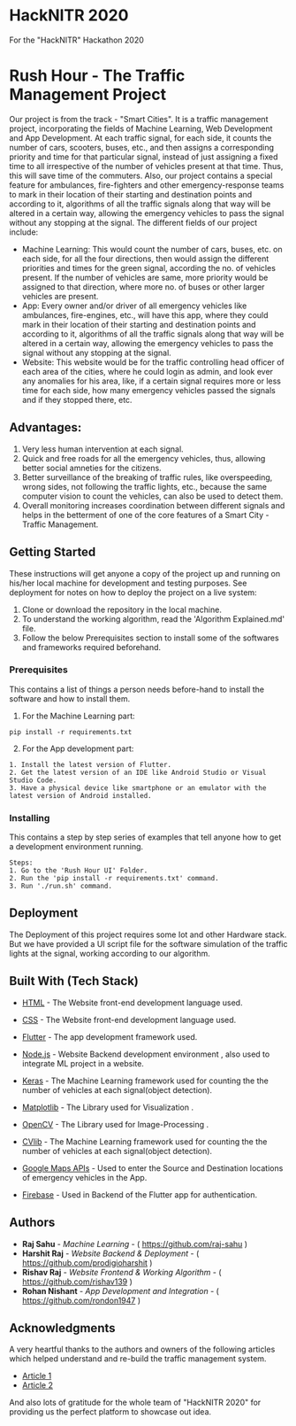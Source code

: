 # HackNITR 2020
For the "HackNITR" Hackathon 2020

# Rush Hour - The Traffic Management Project

Our project is from the track - "Smart Cities". It is a traffic management project, incorporating the fields of Machine Learning, Web Development and App Development. At each traffic signal, for each side, it counts the number of cars, scooters, buses, etc., and then assigns a corresponding priority and time for that particular signal, instead of just assigning a fixed time to all irrespective of the number of vehicles present at that time. Thus, this will save time of the commuters. Also, our project contains a special feature for ambulances, fire-fighters and other emergency-response teams to mark in their location of their starting and destination points and according to it, algorithms of all the traffic signals along that way will be altered in a certain way, allowing the emergency vehicles to pass the signal without any stopping at the signal.
The different fields of our project include:
* Machine Learning: This would count the number of cars, buses, etc. on each side, for all the four directions, then would assign the different priorities and times for the green signal, according the no. of vehicles present. If the number of vehicles are same, more priority would be assigned to that direction, where more no. of buses or other larger vehicles are present.
* App: Every owner and/or driver of all emergency vehicles like ambulances, fire-engines, etc., will have this app, where they could mark in their location of their starting and destination points and according to it, algorithms of all the traffic signals along that way will be altered in a certain way, allowing the emergency vehicles to pass the signal without any stopping at the signal.
* Website: This website would be for the traffic controlling head officer of each area of the cities, where he could login as admin, and look ever any anomalies for his area, like, if a certain signal requires more or less time for each side, how many emergency vehicles passed the signals and if they stopped there, etc.

## Advantages:

1. Very less human intervention at each signal.
2. Quick and free roads for all the emergency vehicles, thus, allowing better social amneties for the citizens.
3. Better surveillance of the breaking of traffic rules, like overspeeding, wrong sides, not following the traffic lights, etc., because the same computer vision to count the vehicles, can also be used to detect them.
4. Overall monitoring increases coordination between different signals and helps in the betterment of one of the core features of a Smart City - Traffic Management.   

## Getting Started

These instructions will get anyone a copy of the project up and running on his/her local machine for development and testing purposes. See deployment for notes on how to deploy the project on a live system:

1. Clone or download the repository in the local machine.
2. To understand the working algorithm, read the 'Algorithm Explained.md' file.
3. Follow the below Prerequisites section to install some of the softwares and frameworks required beforehand.

### Prerequisites

This contains a list of things a person needs before-hand to install the software and how to install them.

1. For the Machine Learning part:

```   
pip install -r requirements.txt 
```
2. For the App development part:

```
1. Install the latest version of Flutter.
2. Get the latest version of an IDE like Android Studio or Visual Studio Code.
3. Have a physical device like smartphone or an emulator with the latest version of Android installed.
```


### Installing

This contains a step by step series of examples that tell anyone how to get a development environment running.

```
Steps:
1. Go to the 'Rush Hour UI' Folder.
2. Run the 'pip install -r requirements.txt' command.
3. Run './run.sh' command.
```

## Deployment

The Deployment of this project requires some Iot and other Hardware stack. But we have provided a UI script file for the software simulation of the traffic lights at the signal, working according to our algorithm.


## Built With (Tech Stack)

* [HTML](https://www.w3schools.com/html/) - The Website front-end development language used.

* [CSS](https://www.w3schools.com/css/) - The Website front-end development language used.

* [Flutter](https://flutter.dev/) - The app development framework used.

* [Node.js](https://nodejs.org/) - Website Backend development environment , also used to integrate ML project in a website.

* [Keras](https://keras.io/) - The Machine Learning framework used for counting the the number of vehicles at each signal(object detection).

* [Matplotlib](https://matplotlib.org/) - The Library used for Visualization .

* [OpenCV](https://docs.opencv.org/master/d0/de3/tutorial_py_intro.html) - The Library used for Image-Processing . 

* [CVlib](https://www.cvlib.net/) - The Machine Learning framework used for counting the the number of vehicles at each signal(object detection).

* [Google Maps APIs](https://developers.google.com/maps/documentation) - Used to enter the Source and Destination locations of emergency vehicles in the App.

* [Firebase](https://firebase.google.com/) - Used in Backend of the Flutter app for authentication.


## Authors

* **Raj Sahu** - *Machine Learning* - ( https://github.com/raj-sahu )
* **Harshit Raj** - *Website Backend & Deployment* - ( https://github.com/prodigioharshit )
* **Rishav Raj** - *Website Frontend & Working Algorithm* - ( https://github.com/rishav139 ) 
* **Rohan Nishant** - *App Development and Integration* - ( https://github.com/rondon1947 )

## Acknowledgments

A very heartful thanks to the authors and owners of the following articles which helped understand and re-build the traffic management system.

* [Article 1](https://ieeexplore.ieee.org/document/5234418)
* [Article 2](https://www.researchgate.net/publication/323549873_Intelligent_Traffic_Management_System_for_Smart_Cities/citation/download)

And also lots of gratitude for the whole team of "HackNITR 2020" for providing us the perfect platform to showcase out idea.
